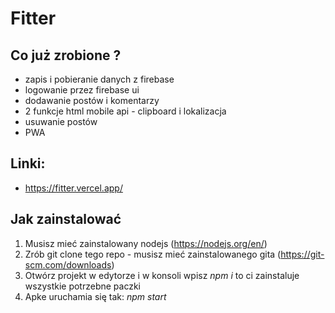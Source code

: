 # Fitter

## Co już zrobione ?

- zapis i pobieranie danych z firebase
- logowanie przez firebase ui
- dodawanie postów i komentarzy
- 2 funkcje html mobile api - clipboard i lokalizacja
- usuwanie postów
- PWA

## Linki:

- https://fitter.vercel.app/

## Jak zainstalować

1. Musisz mieć zainstalowany nodejs (https://nodejs.org/en/)
2. Zrób git clone tego repo - musisz mieć zainstalowanego gita (https://git-scm.com/downloads)
3. Otwórz projekt w edytorze i w konsoli wpisz *npm i*  to ci zainstaluje wszystkie potrzebne paczki
4. Apke uruchamia się tak: *npm start*
